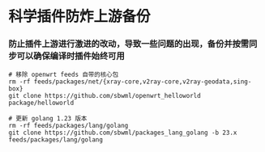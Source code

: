 # 科学插件防炸上游备份

### 防止插件上游进行激进的改动，导致一些问题的出现，备份并按需同步可以确保编译时插件始终可用

```shell
# 移除 openwrt feeds 自带的核心包
rm -rf feeds/packages/net/{xray-core,v2ray-core,v2ray-geodata,sing-box}
git clone https://github.com/sbwml/openwrt_helloworld package/helloworld

# 更新 golang 1.23 版本
rm -rf feeds/packages/lang/golang
git clone https://github.com/sbwml/packages_lang_golang -b 23.x feeds/packages/lang/golang
```

